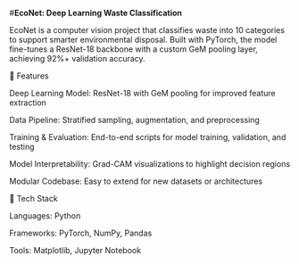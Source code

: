 #**EcoNet: Deep Learning Waste Classification**

EcoNet is a computer vision project that classifies waste into 10 categories to support smarter environmental disposal.
Built with PyTorch, the model fine-tunes a ResNet-18 backbone with a custom GeM pooling layer, achieving 92%+ validation accuracy.

📌 Features

Deep Learning Model: ResNet-18 with GeM pooling for improved feature extraction

Data Pipeline: Stratified sampling, augmentation, and preprocessing

Training & Evaluation: End-to-end scripts for model training, validation, and testing

Model Interpretability: Grad-CAM visualizations to highlight decision regions

Modular Codebase: Easy to extend for new datasets or architectures

🚀 Tech Stack

Languages: Python

Frameworks: PyTorch, NumPy, Pandas

Tools: Matplotlib, Jupyter Notebook
